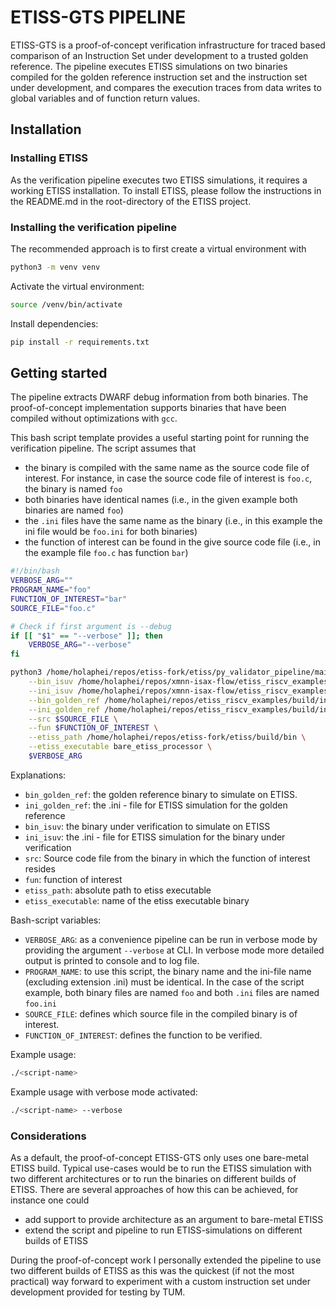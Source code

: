 # ETISS-GTS PIPELINE

ETISS-GTS is a proof-of-concept verification infrastructure for traced based comparison of an Instruction Set under development to a trusted golden reference. The pipeline executes ETISS simulations on two binaries compiled for the golden reference instruction set and the instruction set under development, and compares the execution traces from data writes to global variables and of function return values. 

## Installation 

### Installing ETISS

As the verification pipeline executes two ETISS simulations, it requires a working ETISS installation. To install ETISS, please follow the instructions in the README.md in the root-directory of the ETISS project.

### Installing the verification pipeline
The recommended approach is to first create a virtual environment with 
```bash
python3 -m venv venv
```
Activate the virtual environment:

```bash
source /venv/bin/activate
```

Install dependencies:
```bash
pip install -r requirements.txt
```

## Getting started

The pipeline extracts DWARF debug information from both binaries. The proof-of-concept implementation supports binaries that have been compiled without optimizations with `gcc`.

This bash script template provides a useful starting point for running the verification pipeline. The script assumes that
- the binary is compiled with the same name as the source code file of interest. For instance, in case the source code file of interest is `foo.c`, the binary is named `foo`
- both binaries have identical names (i.e., in the given example both binaries are named `foo`)
- the `.ini` files have the same name as the binary (i.e., in this example the ini file would be `foo.ini` for both binaries)
- the function of interest can be found in the give source code file (i.e., in the example file `foo.c` has function `bar`)

```bash 
#!/bin/bash
VERBOSE_ARG=""
PROGRAM_NAME="foo"
FUNCTION_OF_INTEREST="bar"
SOURCE_FILE="foo.c"

# Check if first argument is --debug
if [[ "$1" == "--verbose" ]]; then
    VERBOSE_ARG="--verbose"
fi

python3 /home/holaphei/repos/etiss-fork/etiss/py_validator_pipeline/main.py \
    --bin_isuv /home/holaphei/repos/xmnn-isax-flow/etiss_riscv_examples/build/install/bin/$PROGRAM_NAME \
    --ini_isuv /home/holaphei/repos/xmnn-isax-flow/etiss_riscv_examples/build/install/ini/$PROGRAM_NAME.ini \
    --bin_golden_ref /home/holaphei/repos/etiss_riscv_examples/build/install/golden_ref/bin/$PROGRAM_NAME \
    --ini_golden_ref /home/holaphei/repos/etiss_riscv_examples/build/install/golden_ref/ini/$PROGRAM_NAME.ini \
    --src $SOURCE_FILE \
    --fun $FUNCTION_OF_INTEREST \
    --etiss_path /home/holaphei/repos/etiss-fork/etiss/build/bin \
    --etiss_executable bare_etiss_processor \
    $VERBOSE_ARG
```

Explanations:
- `bin_golden_ref`: the golden reference binary to simulate on ETISS.
- `ini_golden_ref`: the .ini - file for ETISS simulation for the golden reference
- `bin_isuv`: the binary under verification to simulate on ETISS
- `ini_isuv`: the .ini - file for ETISS simulation for the binary under verification
- `src`: Source code file from the binary in which the function of interest resides
- `fun`: function of interest
- `etiss_path`: absolute path to etiss executable
- `etiss_executable`: name of the etiss executable binary

Bash-script variables:
- `VERBOSE_ARG`: as a convenience pipeline can be run in verbose mode by providing the argument `--verbose` at CLI. In verbose  mode more detailed output is printed to console and to log file.
- `PROGRAM_NAME`: to use this script, the binary name and the ini-file name (excluding extension .ini) must be identical. In the case of the script example, both binary files are named `foo` and both `.ini` files are named `foo.ini`
- `SOURCE_FILE`: defines which source file in the compiled binary is of interest. 
- `FUNCTION_OF_INTEREST`: defines the function to be verified. 

Example usage: 
```bash
./<script-name>
```

Example usage with verbose mode activated:
```bash 
./<script-name> --verbose
```

### Considerations

As a default, the proof-of-concept ETISS-GTS only uses one bare-metal ETISS build. Typical use-cases would be to run the ETISS simulation with two different architectures or to run the binaries on different builds of ETISS. There are several approaches of how this can be achieved, for instance one could
- add support to provide architecture as an argument to bare-metal ETISS
- extend the script and pipeline to run ETISS-simulations on different builds of ETISS 

 
During the proof-of-concept work I personally extended the pipeline to use two different builds of ETISS as this was the quickest (if not the most practical) way forward to experiment with a custom instruction set under development provided for testing by TUM.  

